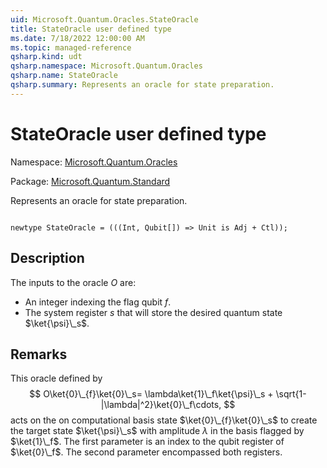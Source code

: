 ```yaml
---
uid: Microsoft.Quantum.Oracles.StateOracle
title: StateOracle user defined type
ms.date: 7/18/2022 12:00:00 AM
ms.topic: managed-reference
qsharp.kind: udt
qsharp.namespace: Microsoft.Quantum.Oracles
qsharp.name: StateOracle
qsharp.summary: Represents an oracle for state preparation.
---
```


# StateOracle user defined type

Namespace: [Microsoft.Quantum.Oracles](xref:Microsoft.Quantum.Oracles)

Package: [Microsoft.Quantum.Standard](https://nuget.org/packages/Microsoft.Quantum.Standard)


Represents an oracle for state preparation.

```qsharp

newtype StateOracle = (((Int, Qubit[]) => Unit is Adj + Ctl));
```



## Description

The inputs to the oracle $O$ are:- An integer indexing the flag qubit $f$.- The system register $s$ that will store the desired quantum state $\ket{\psi}\_s$.

## Remarks

This oracle defined by$$O\ket{0}\_{f}\ket{0}\_s= \lambda\ket{1}\_f\ket{\psi}\_s + \sqrt{1-|\lambda|^2}\ket{0}\_f\cdots,$$acts on the on computational basis state $\ket{0}\_{f}\ket{0}\_s$ to create the target state $\ket{\psi}\_s$ with amplitude $\lambda$ in the basis flagged by $\ket{1}\_f$.The first parameter is an index to the qubit register of $\ket{0}\_f$. The second parameter encompassed both registers.